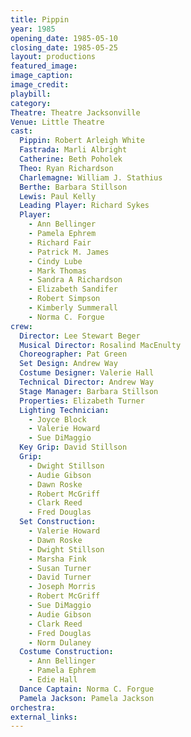 ```yaml
---
title: Pippin
year: 1985
opening_date: 1985-05-10
closing_date: 1985-05-25
layout: productions
featured_image: 
image_caption:
image_credit:
playbill: 
category: 
Theatre: Theatre Jacksonville
Venue: Little Theatre
cast:
  Pippin: Robert Arleigh White
  Fastrada: Marli Albright
  Catherine: Beth Poholek
  Theo: Ryan Richardson
  Charlemagne: William J. Stathius
  Berthe: Barbara Stillson
  Lewis: Paul Kelly
  Leading Player: Richard Sykes
  Player:
    - Ann Bellinger
    - Pamela Ephrem
    - Richard Fair
    - Patrick M. James
    - Cindy Lube
    - Mark Thomas
    - Sandra A Richardson
    - Elizabeth Sandifer
    - Robert Simpson
    - Kimberly Summerall
    - Norma C. Forgue
crew:
  Director: Lee Stewart Beger
  Musical Director: Rosalind MacEnulty
  Choreographer: Pat Green
  Set Design: Andrew Way
  Costume Designer: Valerie Hall
  Technical Director: Andrew Way
  Stage Manager: Barbara Stillson
  Properties: Elizabeth Turner
  Lighting Technician:
    - Joyce Block
    - Valerie Howard
    - Sue DiMaggio
  Key Grip: David Stillson
  Grip:
    - Dwight Stillson
    - Audie Gibson
    - Dawn Roske
    - Robert McGriff
    - Clark Reed
    - Fred Douglas
  Set Construction:
    - Valerie Howard
    - Dawn Roske
    - Dwight Stillson
    - Marsha Fink
    - Susan Turner
    - David Turner
    - Joseph Morris
    - Robert McGriff
    - Sue DiMaggio
    - Audie Gibson
    - Clark Reed
    - Fred Douglas
    - Norm Dulaney
  Costume Construction:
    - Ann Bellinger
    - Pamela Ephrem
    - Edie Hall
  Dance Captain: Norma C. Forgue
  Pamela Jackson: Pamela Jackson
orchestra:
external_links:
---
```


